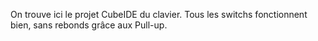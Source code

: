 On trouve ici le projet CubeIDE du clavier. Tous les switchs fonctionnent bien, sans rebonds grâce aux Pull-up.
